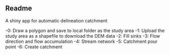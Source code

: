 ## Readme

A shiny app for automatic delineation catchment

-0: Draw a polygon and save to local folder as the study area
-1: Upload the study area as a shapefile to download the DEM data
-2: Fill sinks
-3: Flow direction and flow accumulation
-4: Stream network
-5: Catchment pour point
-6: Create catchment 